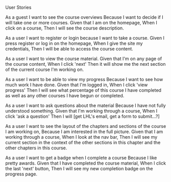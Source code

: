 User Stories

As a guest I want to see the course overviews
Because I want to decide if I will take one or more courses.
Given that I am on the homepage,
When I click on a course,
Then I will see the course description.

As a user I want to register or login because I want to take a course.
Given I press register or log in on the homepage,
When I give the site my credentials,
Then I will be able to access the course content.

As a user I want to view the course material.
Given that I'm on any page of the course content,
When I click 'next'
Then it will show me the next section of the current course I'm working on.

As a user I want to be able to view my progress
Because I want to see how much work I have done.
Given that I'm logged in,
When I click 'view progress'
Then I will see what percentage of this course I have completed as well as any other courses I have begun or completed.

As a user I want to ask questions about the material
Because I have not fully understood something.
Given that I'm working through a course,
When I click 'ask a question'
Then I will [get LHL's email, get a form to submit...?]

As a user I want to see the layout of the chapters and sections of the course I am working on,
Because I am interested in the full picture.
Given that I am working through a course,
When I look at the nav bar,
Then I will see my current section in the context of the other sections in this chapter and the other chapters in this course.

As a user I want to get a badge when I complete a course
Because I like pretty awards.
Given that I have completed the course material,
When I click the last 'next' button,
Then I will see my new completion badge on the progress page.
